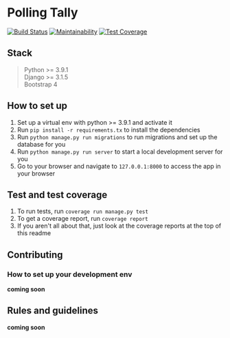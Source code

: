 # Polling Tally
[![Build Status](https://travis-ci.com/skapeyi/polling-tally.svg?branch=master)](https://travis-ci.com/skapeyi/polling-tally) [![Maintainability](https://api.codeclimate.com/v1/badges/a488b26f464edfaa7069/maintainability)](https://codeclimate.com/github/skapeyi/polling-tally/maintainability) [![Test Coverage](https://api.codeclimate.com/v1/badges/a488b26f464edfaa7069/test_coverage)](https://codeclimate.com/github/skapeyi/polling-tally/test_coverage)


## Stack
> Python >= 3.9.1  
> Django >= 3.1.5  
> Bootstrap 4  

## How to set up
1. Set up a virtual env with python >= 3.9.1 and activate it
1. Run `pip install -r requirements.tx` to install the dependencies
1. Run `python manage.py run migrations` to run migrations and set up the database for you
1. Run `python manage.py run server` to start a local development server for you 
1. Go to your browser and navigate to `127.0.0.1:8000` to access the app in your browser

## Test and test coverage
1. To run tests, run `coverage run manage.py test`
1. To get a coverage report, run `coverage report`
1. If you aren't all about that, just look at the coverage reports at the top of this readme


## Contributing
### How to set up your development env
**coming soon**
## Rules and guidelines
**coming soon**
